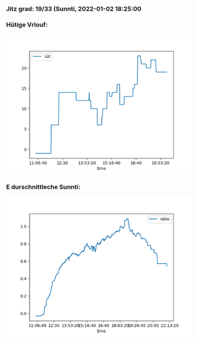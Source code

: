 ### Jitz grad: 19/33 (Sunnti, 2022-01-02 18:25:00

### Hütige Vrlouf:
![Graph](Today.png)

### E durschnittleche Sunnti:
![Graph](Sunnti.png)